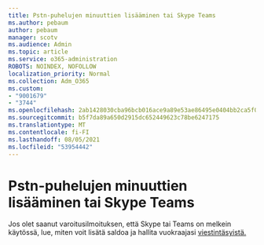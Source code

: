 ```yaml
---
title: Pstn-puhelujen minuuttien lisääminen tai Skype Teams
ms.author: pebaum
author: pebaum
manager: scotv
ms.audience: Admin
ms.topic: article
ms.service: o365-administration
ROBOTS: NOINDEX, NOFOLLOW
localization_priority: Normal
ms.collection: Adm_O365
ms.custom:
- "9001679"
- "3744"
ms.openlocfilehash: 2ab1428030cba96bcb016ace9a89e53ae86495e0404bb2ca5f0ee4e4a11755a4
ms.sourcegitcommit: b5f7da89a650d2915dc652449623c78be6247175
ms.translationtype: MT
ms.contentlocale: fi-FI
ms.lasthandoff: 08/05/2021
ms.locfileid: "53954442"
---
```

# <a name="add-or-manage-pstn-minutes-for-skype-or-teams"></a>Pstn-puhelujen minuuttien lisääminen tai Skype Teams

Jos olet saanut varoitusilmoituksen, että Skype tai Teams on melkein käytössä, lue, miten voit lisätä saldoa ja hallita vuokraajasi [viestintäsyistä.](https://docs.microsoft.com/microsoftteams/add-funds-and-manage-communications-credits)